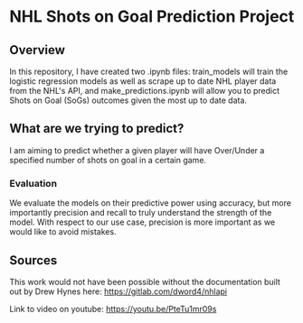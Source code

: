 # NHL Shots on Goal Prediction Project

## Overview 
In this repository, I have created two .ipynb files: train_models will train the logistic regression models as well as scrape up to date NHL player data from the NHL's API, and make_predictions.ipynb will allow you to predict Shots on Goal (SoGs) outcomes given the most up to date data. 


## What are we trying to predict?
I am aiming to predict whether a given player will have Over/Under a specified number of shots on goal in a certain game. 


### Evaluation
We evaluate the models on their predictive power using accuracy, but more importantly precision and recall to truly understand the strength of the model.  With respect to our use case, precision is more important as we would like to avoid mistakes. 


## Sources
This work would not have been possible without the documentation built out by Drew Hynes here: https://gitlab.com/dword4/nhlapi

Link to video on youtube: https://youtu.be/PteTu1mr09s